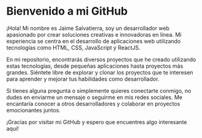 # Bienvenido a mi GitHub

¡Hola! Mi nombre es Jaime Salvatierra, soy un desarrollador web apasionado por crear soluciones creativas e innovadoras en línea. Mi experiencia se centra en el desarrollo de aplicaciones web utilizando tecnologías como HTML, CSS, JavaScript y ReactJS.

En mi repositorio, encontrarás diversos proyectos que he creado utilizando estas tecnologías, desde pequeñas aplicaciones hasta proyectos más grandes. Siéntete libre de explorar y clonar los proyectos que te interesen para aprender y mejorar tus habilidades como desarrollador.

Si tienes alguna pregunta o simplemente quieres conectarte conmigo, no dudes en enviarme un mensaje o seguirme en mis redes sociales. Me encantaría conocer a otros desarrolladores y colaborar en proyectos emocionantes juntos.

¡Gracias por visitar mi GitHub y espero que encuentres algo interesante aquí!

<!--
**jaimesan1231/jaimesan1231** is a ✨ _special_ ✨ repository because its `README.md` (this file) appears on your GitHub profile.

Here are some ideas to get you started:

- 🔭 I’m currently working on ...
- 🌱 I’m currently learning ...
- 👯 I’m looking to collaborate on ...
- 🤔 I’m looking for help with ...
- 💬 Ask me about ...
- 📫 How to reach me: ...
- 😄 Pronouns: ...
- ⚡ Fun fact: ...
-->
